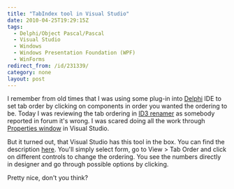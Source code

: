 ```yaml
---
title: "TabIndex tool in Visual Studio"
date: 2010-04-25T19:29:15Z
tags:
  - Delphi/Object Pascal/Pascal
  - Visual Studio
  - Windows
  - Windows Presentation Foundation (WPF)
  - WinForms
redirect_from: /id/231339/
category: none
layout: post
---
```

I remember from old times that I was using some plug-in into [Delphi][1] IDE to set tab order by clicking on components in order you wanted the ordering to be. Today I was reviewing the tab ordering in [ID3 renamer][2] as somebody reported in forum it's wrong. I was scared doing all the work through [Properties window][3] in Visual Studio.

But it turned out, that Visual Studio has this tool in the box. You can find the description [here][4]. You'll simply select form, go to View > Tab Order and click on different controls to change the ordering. You see the numbers directly in designer and go through possible options by clicking.

Pretty nice, don't you think?

[1]: http://www.embarcadero.com/products/delphi
[2]: http://www.id3renamer.com
[3]: http://msdn.microsoft.com/en-us/library/ms171352.aspx
[4]: http://msdn.microsoft.com/en-us/library/bd16a8cw.aspx